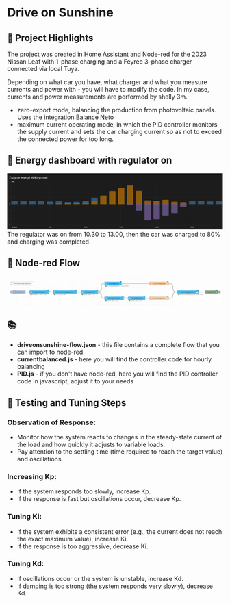 # Drive on Sunshine

## 🌟 Project Highlights
The project was created in Home Assistant and Node-red for the 2023 Nissan Leaf with 1-phase charging and a Feyree 3-phase charger connected via local Tuya.

Depending on what car you have, what charger and what you measure currents and power with - you will have to modify the code.
In my case, currents and power measurements are performed by shelly 3m.

- zero-export mode, balancing the production from photovoltaic panels. Uses the integration [Balance Neto]( https://github.com/MiguelAngelLV/balance_neto)
- maximum current operating mode, in which the PID controller monitors the supply current and sets the car charging current so as not to exceed the connected power for too long.

## 📖 Energy dashboard with regulator on

![nodered](https://github.com/MichalAug/DriveOnSunshine/blob/pics/energy.png)
The regulator was on from 10.30 to 13.00, then the car was charged to 80% and charging was completed.

## 📖 Node-red Flow

![nodered](https://github.com/MichalAug/DriveOnSunshine/blob/pics/nodered.png)

## 📚 
- **driveonsunshine-flow.json** - this file contains a complete flow that you can import to node-red
- **currentbalanced.js** - here you will find the controller code for hourly balancing
- **PID.js** - if you don't have node-red, here you will find the PID controller code in javascript, adjust it to your needs

## 🚀 Testing and Tuning Steps

### Observation of Response:

- Monitor how the system reacts to changes in the steady-state current of the load and how quickly it adjusts to variable loads.
- Pay attention to the settling time (time required to reach the target value) and oscillations.

### Increasing Kp:

- If the system responds too slowly, increase Kp.
- If the response is fast but oscillations occur, decrease Kp.

### Tuning Ki:

- If the system exhibits a consistent error (e.g., the current does not reach the exact maximum value), increase Ki.
- If the response is too aggressive, decrease Ki.

### Tuning Kd:

- If oscillations occur or the system is unstable, increase Kd.
- If damping is too strong (the system responds very slowly), decrease Kd.
